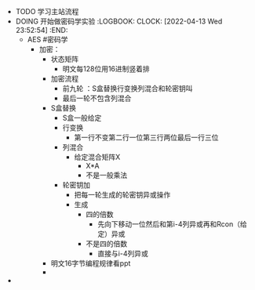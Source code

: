 - TODO 学习主站流程
- DOING 开始做密码学实验
  :LOGBOOK:
  CLOCK: [2022-04-13 Wed 23:52:54]
  :END:
	- AES #密码学
		- 加密：
			- 状态矩阵
				- 明文每128位用16进制竖着排
			- 加密流程
				- 前九轮 ：S盒替换行变换列混合和轮密钥叫
				- 最后一轮不包含列混合
			- S盒替换
				- S盒一般给定
				- 行变换
					- 第一行不变第二行一位第三行两位最后一行三位
				- 列混合
					- 给定混合矩阵X
						- X*A
						- 不是一般乘法
				- 轮密钥加
					- 把每一轮生成的轮密钥异或操作
					- 生成
						- 四的倍数
							- 先向下移动一位然后和第i-4列异或再和Rcon（给定）异或
						- 不是四的倍数
							- 直接与i-4列异或
			- 明文16字节编程规律看ppt
			-
-